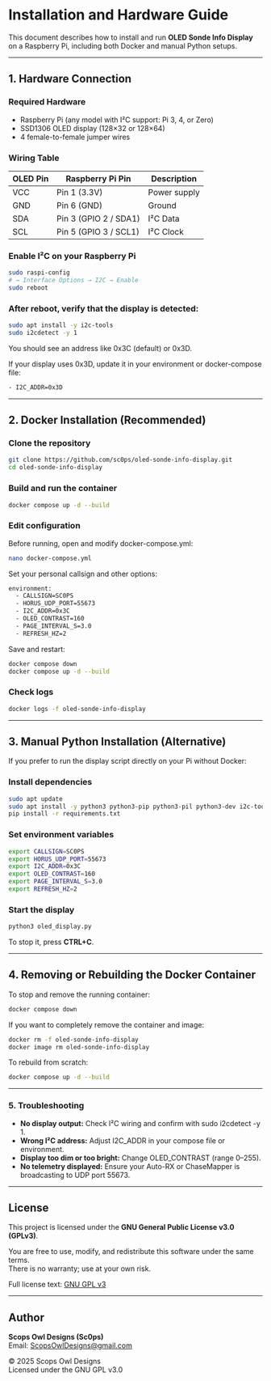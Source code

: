 # Installation and Hardware Guide

This document describes how to install and run **OLED Sonde Info Display** on a Raspberry Pi, including both Docker and manual Python setups.

---

## 1. Hardware Connection

### Required Hardware

- Raspberry Pi (any model with I²C support: Pi 3, 4, or Zero)
- SSD1306 OLED display (128×32 or 128×64)
- 4 female-to-female jumper wires

### Wiring Table

| OLED Pin | Raspberry Pi Pin | Description |
|-----------|------------------|--------------|
| VCC | Pin 1 (3.3V) | Power supply |
| GND | Pin 6 (GND) | Ground |
| SDA | Pin 3 (GPIO 2 / SDA1) | I²C Data |
| SCL | Pin 5 (GPIO 3 / SCL1) | I²C Clock |

### Enable I²C on your Raspberry Pi

```bash
sudo raspi-config
# → Interface Options → I2C → Enable
sudo reboot
```
### After reboot, verify that the display is detected:

```bash
sudo apt install -y i2c-tools
sudo i2cdetect -y 1
```
You should see an address like 0x3C (default) or 0x3D.

If your display uses 0x3D, update it in your environment or docker-compose file:
```bash
- I2C_ADDR=0x3D
```
---


## 2. Docker Installation (Recommended)
### Clone the repository
```bash
git clone https://github.com/sc0ps/oled-sonde-info-display.git
cd oled-sonde-info-display
```

### Build and run the container
```bash
docker compose up -d --build
```

### Edit configuration

Before running, open and modify docker-compose.yml:
```bash
nano docker-compose.yml
```

Set your personal callsign and other options:

```bash
environment:
  - CALLSIGN=SC0PS
  - HORUS_UDP_PORT=55673
  - I2C_ADDR=0x3C
  - OLED_CONTRAST=160
  - PAGE_INTERVAL_S=3.0
  - REFRESH_HZ=2
```

Save and restart:
```bash
docker compose down
docker compose up -d --build
```

### Check logs
```bash
docker logs -f oled-sonde-info-display
```
---

## 3. Manual Python Installation (Alternative)

If you prefer to run the display script directly on your Pi without Docker:

### Install dependencies
```bash
sudo apt update
sudo apt install -y python3 python3-pip python3-pil python3-dev i2c-tools
pip install -r requirements.txt
```

### Set environment variables
```bash
export CALLSIGN=SC0PS
export HORUS_UDP_PORT=55673
export I2C_ADDR=0x3C
export OLED_CONTRAST=160
export PAGE_INTERVAL_S=3.0
export REFRESH_HZ=2
```

### Start the display
```bash
python3 oled_display.py
```

To stop it, press **CTRL+C**.

---

## 4. Removing or Rebuilding the Docker Container

To stop and remove the running container:
```bash
docker compose down
```

If you want to completely remove the container and image:
```bash
docker rm -f oled-sonde-info-display
docker image rm oled-sonde-info-display
```

To rebuild from scratch:
```bash
docker compose up -d --build
```

---

### 5. Troubleshooting

- **No display output:**
Check I²C wiring and confirm with sudo i2cdetect -y 1.
- **Wrong I²C address:**
Adjust I2C_ADDR in your compose file or environment.
- **Display too dim or too bright:**
Change OLED_CONTRAST (range 0–255).
- **No telemetry displayed:**
Ensure your Auto-RX or ChaseMapper is broadcasting to UDP port 55673.

---

## License

This project is licensed under the **GNU General Public License v3.0 (GPLv3)**.

You are free to use, modify, and redistribute this software under the same terms.  
There is no warranty; use at your own risk.

Full license text: [GNU GPL v3](https://www.gnu.org/licenses/gpl-3.0.html)

---

## Author

**Scops Owl Designs (Sc0ps)**  
Email: [ScopsOwlDesigns@gmail.com](mailto:ScopsOwlDesigns@gmail.com)

© 2025 Scops Owl Designs  
Licensed under the GNU GPL v3.0